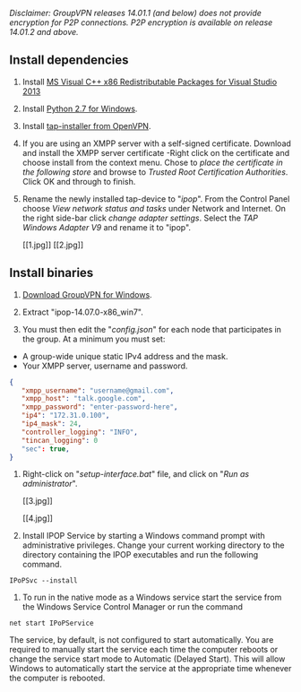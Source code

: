 _Disclaimer: GroupVPN releases 14.01.1 (and below) does not provide encryption for P2P connections. P2P encryption is available on release 14.01.2 and above._

## Install dependencies

1. Install [MS Visual C++ x86 Redistributable Packages for Visual Studio 2013](http://www.microsoft.com/en-us/download/details.aspx?id=40784)

1. Install [Python 2.7 for Windows](http://www.python.org/ftp/python/2.7.5/python-2.7.5.msi).

2. Install [tap-installer from OpenVPN](http://swupdate.openvpn.org/community/releases/tap-windows-9.9.2_3.exe).

3. If you are using an XMPP server with a self-signed certificate. Download and install the XMPP server certificate -Right click on the certificate and choose install from the context menu. Chose to _place the certificate in the following store_ and browse to _Trusted Root Certification Authorities_. Click OK and through to finish.

4. Rename the newly installed tap-device to "_ipop_".
From the Control Panel choose _View network status and tasks_ under Network and Internet. On the right side-bar click _change adapter settings_. Select the _TAP Windows Adapter V9_ and rename it to "ipop".

    [[1.jpg]]
    [[2.jpg]]

## Install binaries

1. [Download GroupVPN for Windows](http://goo.gl/sY5yvo).

1. Extract "ipop-14.07.0-x86_win7".

1. You must then edit the  "_config.json_" for each node that participates in the group. At a minimum you must set:
 * A group-wide unique static IPv4 address and the mask.
 * Your XMPP server, username and password.

 ``` json
{
    "xmpp_username": "username@gmail.com",
    "xmpp_host": "talk.google.com",
    "xmpp_password": "enter-password-here",
    "ip4": "172.31.0.100",
    "ip4_mask": 24,
    "controller_logging": "INFO",
    "tincan_logging": 0
    "sec": true, 
}
 ```

1. Right-click on "_setup-interface.bat_" file, and click on
    "_Run as administrator_".

    [[3.jpg]]

    [[4.jpg]]

1. Install IPOP Service by starting a Windows command prompt with administrative privileges. Change your current working directory to the directory containing the IPOP executables and run the following command.
 ```
IPoPSvc --install
 ```

1. To run in the native mode as a Windows service start the service from the Windows Service Control Manager or run the command
 ```
net start IPoPService
 ```

The service, by default, is not configured to start automatically. You are required to manually start the service each time the computer reboots or change the service start mode to Automatic (Delayed Start). This will allow Windows to automatically start the service at the appropriate time whenever the computer is rebooted.
